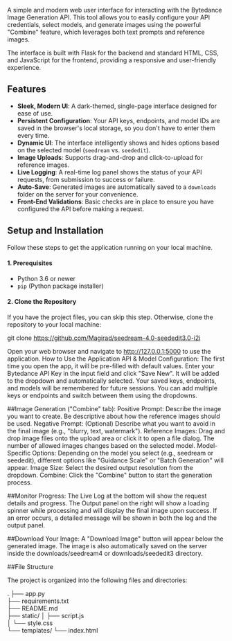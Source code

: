 A simple and modern web user interface for interacting with the Bytedance Image Generation API. This tool allows you to easily configure your API credentials, select models, and generate images using the powerful "Combine" feature, which leverages both text prompts and reference images.

The interface is built with Flask for the backend and standard HTML, CSS, and JavaScript for the frontend, providing a responsive and user-friendly experience.

## Features

- **Sleek, Modern UI**: A dark-themed, single-page interface designed for ease of use.
- **Persistent Configuration**: Your API keys, endpoints, and model IDs are saved in the browser's local storage, so you don't have to enter them every time.
- **Dynamic UI**: The interface intelligently shows and hides options based on the selected model (`seedream` vs. `seededit`).
- **Image Uploads**: Supports drag-and-drop and click-to-upload for reference images.
- **Live Logging**: A real-time log panel shows the status of your API requests, from submission to success or failure.
- **Auto-Save**: Generated images are automatically saved to a `downloads` folder on the server for your convenience.
- **Front-End Validations**: Basic checks are in place to ensure you have configured the API before making a request.

## Setup and Installation

Follow these steps to get the application running on your local machine.

#### 1. Prerequisites

- Python 3.6 or newer
- `pip` (Python package installer)

#### 2. Clone the Repository

If you have the project files, you can skip this step. Otherwise, clone the repository to your local machine:

git clone https://github.com/Magirad/seedream-4.0-seededit3.0-i2i


Open your web browser and navigate to http://127.0.0.1:5000 to use the application.
How to Use the Application
API & Model Configuration:
The first time you open the app, it will be pre-filled with default values.
Enter your Bytedance API Key in the input field and click "Save New". It will be added to the dropdown and automatically selected.
Your saved keys, endpoints, and models will be remembered for future sessions.
You can add multiple keys or endpoints and switch between them using the dropdowns.



##Image Generation ("Combine" tab):
Positive Prompt: Describe the image you want to create. Be descriptive about how the reference images should be used.
Negative Prompt: (Optional) Describe what you want to avoid in the final image (e.g., "blurry, text, watermark").
Reference Images: Drag and drop image files onto the upload area or click it to open a file dialog. The number of allowed images changes based on the selected model.
Model-Specific Options: Depending on the model you select (e.g., seedream or seededit), different options like "Guidance Scale" or "Batch Generation" will appear.
Image Size: Select the desired output resolution from the dropdown.
Combine: Click the "Combine" button to start the generation process.

##Monitor Progress:
The Live Log at the bottom will show the request details and progress.
The Output panel on the right will show a loading spinner while processing and will display the final image upon success.
If an error occurs, a detailed message will be shown in both the log and the output panel.


##Download Your Image:
A "Download Image" button will appear below the generated image.
The image is also automatically saved on the server inside the downloads/seedream4 or downloads/seededit3 directory.


##File Structure

The project is organized into the following files and directories:

.
├── app.py              
├── requirements.txt    
├── README.md           
├── static/
│   ├── script.js       
│   └── style.css       
└── templates/
    └── index.html 
